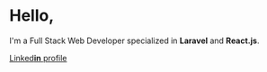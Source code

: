 # Hello,
<div>
    <p>I'm a Full Stack Web Developer specialized in <b>Laravel</b> and <b>React.js</b>.</p>
</div>
<div>
    <a href="https://www.linkedin.com/in/daniel-cana-3b313a43/" target="_blank">Linked<b>in</b> profile</a>
</div>